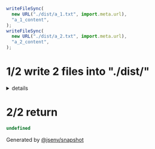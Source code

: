 ```js
writeFileSync(
  new URL("./dist/a_1.txt", import.meta.url),
  "a_1_content",
);
writeFileSync(
  new URL("./dist/a_2.txt", import.meta.url),
  "a_2_content",
);
```

# 1/2 write 2 files into "./dist/"

<details>
  <summary>details</summary>


## a_1.txt
```txt
a_1_content
```
## a_2.txt
```txt
a_2_content
```
</details>

# 2/2 return

```js
undefined
```

Generated by [@jsenv/snapshot](https://github.com/jsenv/core/tree/main/packages/independent/snapshot)